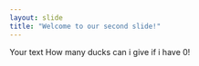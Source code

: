 ```yaml
---
layout: slide
title: "Welcome to our second slide!"
---
```

Your text
How many ducks can i give if i have 0!
